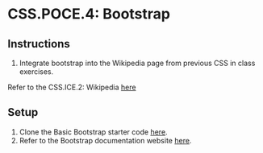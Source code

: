 # CSS.POCE.4: Bootstrap

## Instructions

1. Integrate bootstrap into the Wikipedia page from previous CSS in class exercises.

Refer to the CSS.ICE.2: Wikipedia [here](https://bootcamp.rocketacademy.co/css/1.ice.css-in-class-css-exercises/1.ice.css.2-css-practice-6-wikipedia)

## Setup

1. Clone the Basic Bootstrap starter code [here](https://github.com/rocketacademy/basic-bootstrap-bootcamp).
2. Refer to the Bootstrap documentation website [here](https://getbootstrap.com/docs/4.6/getting-started/introduction/).
